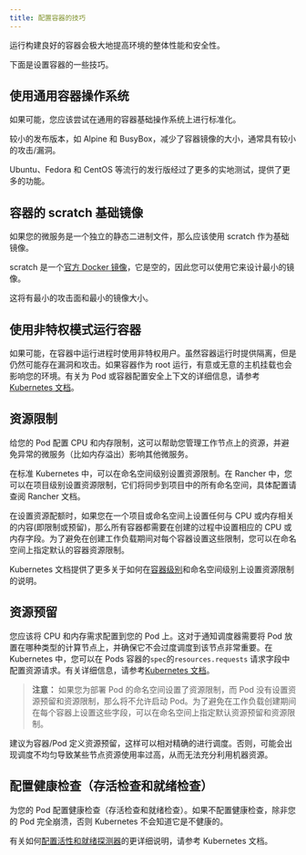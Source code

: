 ```yaml
---
title: 配置容器的技巧
---
```


运行构建良好的容器会极大地提高环境的整体性能和安全性。

下面是设置容器的一些技巧。

## 使用通用容器操作系统

如果可能，您应该尝试在通用的容器基础操作系统上进行标准化。

较小的发布版本，如 Alpine 和 BusyBox，减少了容器镜像的大小，通常具有较小的攻击/漏洞。

Ubuntu、Fedora 和 CentOS 等流行的发行版经过了更多的实地测试，提供了更多的功能。

## 容器的 scratch 基础镜像

如果您的微服务是一个独立的静态二进制文件，那么应该使用 scratch 作为基础镜像。

scratch 是一个[官方 Docker 镜像](https://hub.docker.com/_/scratch)，它是空的，因此您可以使用它来设计最小的镜像。

这将有最小的攻击面和最小的镜像大小。

## 使用非特权模式运行容器

如果可能，在容器中运行进程时使用非特权用户。虽然容器运行时提供隔离，但是仍然可能存在漏洞和攻击。如果容器作为 root 运行，有意或无意的主机挂载也会影响您的环境。有关为 Pod 或容器配置安全上下文的详细信息，请参考[Kubernetes 文档](https://kubernetes.io/docs/tasks/configu-po-container/secur-context/)。

## 资源限制

给您的 Pod 配置 CPU 和内存限制，这可以帮助您管理工作节点上的资源，并避免异常的微服务（比如内存溢出）影响其他微服务。

在标准 Kubernetes 中，可以在命名空间级别设置资源限制。在 Rancher 中，您可以在项目级别设置资源限制，它们将同步到项目中的所有命名空间，具体配置请查阅 Rancher 文档。

在设置资源配额时，如果您在一个项目或命名空间上设置任何与 CPU 或内存相关的内容(即限制或预留)，那么所有容器都需要在创建的过程中设置相应的 CPU 或内存字段。为了避免在创建工作负载期间对每个容器设置这些限制，您可以在命名空间上指定默认的容器资源限制。

Kubernetes 文档提供了更多关于如何在[容器级别](https://kubernetes.io/docs/concepts/configuration/manage-compute-resources-container/#resource-requests-and-limits-of-pod-and-container)和命名空间级别上设置资源限制的说明。

## 资源预留

您应该将 CPU 和内存需求配置到您的 Pod 上。这对于通知调度器需要将 Pod 放置在哪种类型的计算节点上，并确保它不会过度调度到该节点非常重要。在 Kubernetes 中，您可以在 Pods 容器的`spec`的`resources.requests` 请求字段中配置资源请求。有关详细信息，请参考[Kubernetes 文档](https://kubernetes.io/docs/concepts/configuration/manage-compute-resources-container/#resource-requests-and-limits-of-pod-and-container)。

> **注意：** 如果您为部署 Pod 的命名空间设置了资源限制，而 Pod 没有设置资源预留和资源限制，那么将不允许启动 Pod。为了避免在工作负载创建期间在每个容器上设置这些字段，可以在命名空间上指定默认资源预留和资源限制。

建议为容器/Pod 定义资源预留，这样可以相对精确的进行调度。否则，可能会出现调度不均匀导致某些节点资源使用率过高，从而无法充分利用机器资源。

## 配置健康检查（存活检查和就绪检查）

为您的 Pod 配置健康检查（存活检查和就绪检查）。如果不配置健康检查，除非您的 Pod 完全崩溃，否则 Kubernetes 不会知道它是不健康的。

有关如何[配置活性和就绪探测器](https://kubernetes.io/docs/tasks/configurepo-container/configu-livenreadinprobes/)的更详细说明，请参考 Kubernetes 文档。
